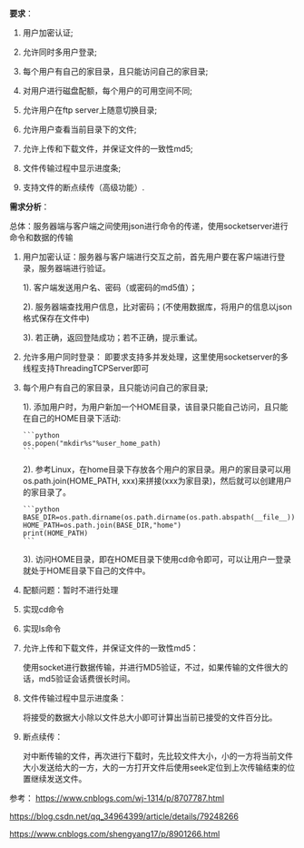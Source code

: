 **要求**：

1. 用户加密认证;

2. 允许同时多用户登录;

3. 每个用户有自己的家目录，且只能访问自己的家目录;

4. 对用户进行磁盘配额，每个用户的可用空间不同;

5. 允许用户在ftp server上随意切换目录;

6. 允许用户查看当前目录下的文件;

7. 允许上传和下载文件，并保证文件的一致性md5;

8. 文件传输过程中显示进度条;

9. 支持文件的断点续传（高级功能）.



**需求分析**：

总体：服务器端与客户端之间使用json进行命令的传递，使用socketserver进行命令和数据的传输

1. 用户加密认证：服务器与客户端进行交互之前，首先用户要在客户端进行登录，服务器端进行验证。
    
    1). 客户端发送用户名、密码（或密码的md5值）；
    
    2). 服务器端查找用户信息，比对密码；(不使用数据库，将用户的信息以json格式保存在文件中)
    
    3). 若正确，返回登陆成功；若不正确，提示重试。
    
2. 允许多用户同时登录：
    即要求支持多并发处理，这里使用socketserver的多线程支持ThreadingTCPServer即可
    
3.  每个用户有自己的家目录，且只能访问自己的家目录;
    
    1). 添加用户时，为用户新加一个HOME目录，该目录只能自己访问，且只能在自己的HOME目录下活动:
        
        ```python
        os.popen("mkdir%s"%user_home_path)
        ```
        
    2). 参考Linux，在home目录下存放各个用户的家目录。用户的家目录可以用os.path.join(HOME_PATH, xxx)来拼接(xxx为家目录)，然后就可以创建用户的家目录了。
        
        ```python
        BASE_DIR=os.path.dirname(os.path.dirname(os.path.abspath(__file__)))
        HOME_PATH=os.path.join(BASE_DIR,"home")
        print(HOME_PATH)
        ```
    
    3). 访问HOME目录，即在HOME目录下使用cd命令即可，可以让用户一登录就处于HOME目录下自己的文件中。
    
4. 配额问题：暂时不进行处理

5. 实现cd命令

6. 实现ls命令

7. 允许上传和下载文件，并保证文件的一致性md5：
    
    使用socket进行数据传输，并进行MD5验证，不过，如果传输的文件很大的话，md5验证会话费很长时间。
    
8. 文件传输过程中显示进度条：
    
    将接受的数据大小除以文件总大小即可计算出当前已接受的文件百分比。

9. 断点续传：
    
    对中断传输的文件，再次进行下载时，先比较文件大小，小的一方将当前文件大小发送给大的一方，大的一方打开文件后使用seek定位到上次传输结束的位置继续发送文件。



参考：
https://www.cnblogs.com/wj-1314/p/8707787.html

https://blog.csdn.net/qq_34964399/article/details/79248266

https://www.cnblogs.com/shengyang17/p/8901266.html
    